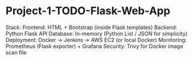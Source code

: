 # Project-1-TODO-Flask-Web-App
Stack: Frontend: HTML + Bootstrap (inside Flask templates)  Backend: Python Flask API  Database: In-memory (Python List / JSON for simplicity)  Deployment: Docker → Jenkins → AWS EC2 (or local Docker)  Monitoring: Prometheus (Flask exporter) + Grafana  Security: Trivy for Docker image scan file
